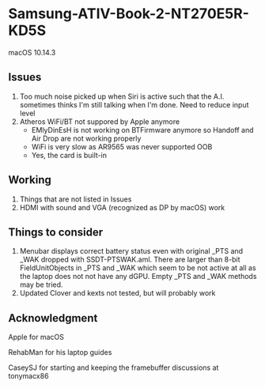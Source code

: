 # Samsung-ATIV-Book-2-NT270E5R-KD5S
macOS 10.14.3
## Issues
1. Too much noise picked up when Siri is active such that the A.I. sometimes thinks I'm still talking when I'm done. Need to reduce input level
2. Atheros WiFi/BT not suppored by Apple anymore
    - EMlyDinEsH is not working on BTFirmware anymore so Handoff and Air Drop are not working properly
    - WiFi is very slow as AR9565 was never supported OOB
    - Yes, the card is built-in
## Working
1. Things that are not listed in Issues
2. HDMI with sound and VGA (recognized as DP by macOS) work
## Things to consider
1. Menubar displays correct battery status even with original _PTS and _WAK dropped with SSDT-PTSWAK.aml. There are larger than 8-bit FieldUnitObjects in _PTS and _WAK which seem to be not active at all as the laptop does not not have any dGPU. Empty _PTS and _WAK methods may be tried.
2. Updated Clover and kexts not tested, but will probably work
## Acknowledgment
Apple for macOS

RehabMan for his laptop guides

CaseySJ for starting and keeping the framebuffer discussions at tonymacx86
